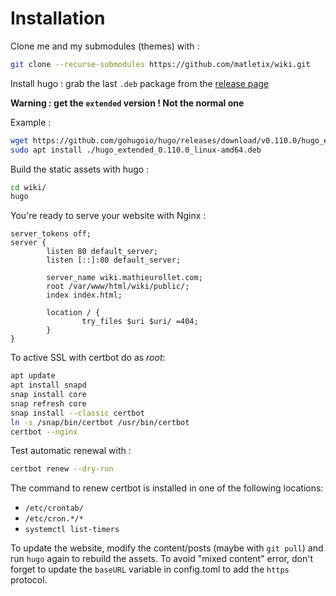 # Installation

Clone me and my submodules (themes) with :
```bash
git clone --recurse-submodules https://github.com/matletix/wiki.git
```

Install hugo : grab the last `.deb` package from the [release page](https://github.com/gohugoio/hugo/releases)

**Warning : get the `extended` version ! Not the normal one**

Example :
```bash
wget https://github.com/gohugoio/hugo/releases/download/v0.110.0/hugo_extended_0.110.0_linux-amd64.deb
sudo apt install ./hugo_extended_0.110.0_linux-amd64.deb
```

Build the static assets with hugo :
```bash
cd wiki/
hugo
```

You're ready to serve your website with Nginx : 
```
server_tokens off;
server {
        listen 80 default_server;
        listen [::]:80 default_server;

        server_name wiki.mathieurollet.com;
        root /var/www/html/wiki/public/;
        index index.html;

        location / {
                try_files $uri $uri/ =404;
        }
}
```

To active SSL with certbot do as *root*:
```bash
apt update
apt install snapd
snap install core
snap refresh core
snap install --classic certbot
ln -s /snap/bin/certbot /usr/bin/certbot
certbot --nginx
```

Test automatic renewal with :
```bash
certbot renew --dry-run
```
The command to renew certbot is installed in one of the following locations:
 - `/etc/crontab/`
 - `/etc/cron.*/*`
 - `systemctl list-timers`

To update the website, modify the content/posts (maybe with `git pull`) and run
`hugo` again to rebuild the assets. To avoid "mixed content" error, don't
forget to update the `baseURL` variable in config.toml to add the `https`
protocol.
